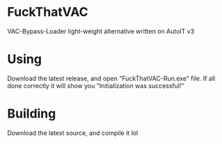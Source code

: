 # FuckThatVAC
VAC-Bypass-Loader light-weight alternative written on AutoIT v3


# Using
Download the latest release, and open "FuckThatVAC-Run.exe" file.
If all done correctly it will show you "Initialization was successful!"


# Building
Download the latest source, and compile it lol
